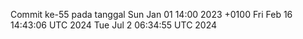 Commit ke-55 pada tanggal Sun Jan 01 14:00 2023 +0100
Fri Feb 16 14:43:06 UTC 2024
Tue Jul  2 06:34:55 UTC 2024
